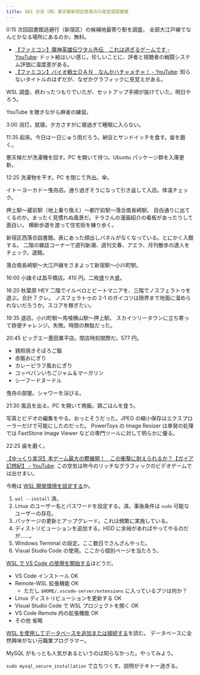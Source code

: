 ```yaml
---
title: 881 日目（雨）東京都新宿区西落合の高密度図書館
---
```


0:15 次回図書館逃避行（新宿区）の候補地最寄り駅を調査。
全部大江戸線でなんとかなる場所にあるのか。無料。

* [【ファミコン】魔神英雄伝ワタル外伝　これは過ぎるゲームです - YouTube](https://www.youtube.com/watch?v=fviZu7XyKuc):
  ドット絵はいい感じ。珍しいことに、評者と視聴者の戦闘システム評価に温度差がある。
* [【ファミコン】バイオ戦士ＤＡＮ　なんかハチャメチャ！ - YouTube](https://www.youtube.com/watch?v=GmTw0JY15Nw):
  知らないタイトルのはずだが、なぜかグラフィックに見覚えがある。

WSL 調査、終わったつもりでいたが、セットアップ手順が抜けていた。明日やろう。

YouTube を聴きながら麻雀の練習。

3:00 消灯。就寝。夕方さすがに寝過ぎて睡眠に入らない。

11:35 起床。今日は一日じゅう雨だろう。納豆とサンドイッチを食す。歯を磨く。

悪天候だが洗濯機を回す。PC を開いて待つ。Ubuntu パッケージ群を入庫更新。

12:25 洗濯物を干す。PC を閉じて外出。傘。

イトーヨーカドー曳舟店。通り過ぎそうになって引き返して入店。体温チェック。

押上駅～蔵前駅（地上乗り換え）～都庁前駅～落合南長崎駅。
目白通りに出てくるのか。まったく見慣れぬ風景だ。テラさんの漫画紹介の看板があったりして面白い。
横断歩道を渡って住宅街を練り歩く。

新宿区西落合図書館。表にあった顔出しパネルがなくなっている。とにかく入館する。
二階の雑誌コーナーで週刊新潮、週刊文春、アエラ、月刊散歩の達人をチェック。退館。

落合南長崎駅～大江戸線をさまよって新宿駅～小川町駅。

16:00 小諸そば昌平橋店。410 円。二枚盛り大盛。

16:20 秋葉原 HEY 二階でイルベロとビートマニアを、三階でノスフェラトゥを遊ぶ。合計 7 クレ。
ノスフェラトゥの 2-1 のガイコツは限界まで地面に溜められないだろうか。スコアを稼ぎたい。

19:35 退店。小川町駅～馬喰横山駅～押上駅。
スカイツリータウンに立ち寄って排便チャレンジ。失敗。時間の無駄だった。

20:45 ビッグエー墨田業平店。閉店時刻間際だ。577 円。

* 鶏照焼きそぼろご飯
* 赤飯おにぎり
* カレーピラフ風おにぎり
* コッペパンいちごジャム＆マーガリン
* シーフードヌードル

曳舟の部屋。シャワーを浴びる。

21:30 風呂を出る。PC を開いて晩飯。鶏ごはんを食う。

写真とビデオの編集をやる。おっとそうだった。JPEG の縮小保存はエクスプローラーだけで可能にしたのだった。
PowerToys の Image Resizer は単発の処理では FastStone Image Viewer などの専門ツールに対して明らかに優る。

22:25 歯を磨く。

[【ゆっくり実況】本ゲーム最大の鬱展開！　この衝撃に耐えられるか？【ガイア幻想紀】 - YouTube](https://www.youtube.com/watch?v=s5r5w28vhHU):
この空気は昨今のリッチなグラフィックのビデオゲームでは出せまい。

今晩は [WSL 開発環境を設定する](https://learn.microsoft.com/ja-jp/windows/wsl/setup/environment)か。

1. `wsl --install` 済。
2. Linux のユーザー名とパスワードを設定する。済。事後条件は `sudo` 可能なユーザーの存在。
3. パッケージの更新とアップグレード。これは頻繁に実施している。
4. ディストリビューションを追加する。HDD に余裕があればやってやるのだが……。
5. Windows Terminal の設定。ここ数日でさんざんやった。
6. Visual Studio Code の使用。ここから個別ページを当たろう。

[WSL で VS Code の使用を開始する](https://learn.microsoft.com/ja-jp/windows/wsl/tutorials/wsl-vscode)はどうだ。

* VS Code インストール OK
* Remote-WSL 拡張機能 OK
  * ただし `$HOME/.vscode-server/extensions` に入っているブツは何か？
* Linux ディストリビューションを更新する OK
* Visual Studio Code で WSL プロジェクトを開く OK
* VS Code Remote 内の拡張機能 OK
* その他 省略

[WSL を使用してデータベースを追加または接続する](https://learn.microsoft.com/ja-jp/windows/wsl/tutorials/wsl-database)を読む。
データベースに全然興味がない元職業プログラマー。

MySQL がもっとも人気があるというのは知らなかった。やってみよう。

`sudo mysql_secure_installation` で立ちつくす。説明がテキトー過ぎる。
